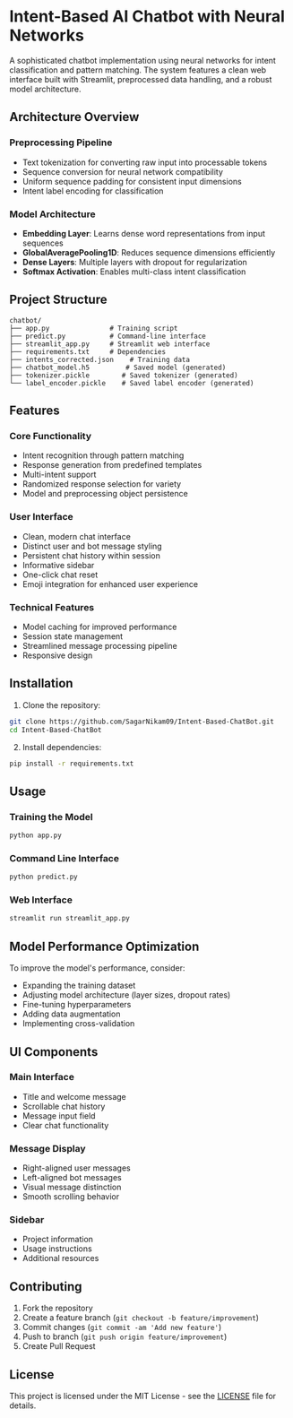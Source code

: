 # Intent-Based AI Chatbot with Neural Networks

A sophisticated chatbot implementation using neural networks for intent classification and pattern matching. The system features a clean web interface built with Streamlit, preprocessed data handling, and a robust model architecture.

## Architecture Overview

### Preprocessing Pipeline
- Text tokenization for converting raw input into processable tokens
- Sequence conversion for neural network compatibility
- Uniform sequence padding for consistent input dimensions
- Intent label encoding for classification

### Model Architecture
- **Embedding Layer**: Learns dense word representations from input sequences
- **GlobalAveragePooling1D**: Reduces sequence dimensions efficiently
- **Dense Layers**: Multiple layers with dropout for regularization
- **Softmax Activation**: Enables multi-class intent classification

## Project Structure

```
chatbot/
├── app.py               # Training script
├── predict.py           # Command-line interface
├── streamlit_app.py     # Streamlit web interface
├── requirements.txt     # Dependencies
├── intents_corrected.json    # Training data
├── chatbot_model.h5         # Saved model (generated)
├── tokenizer.pickle        # Saved tokenizer (generated)
└── label_encoder.pickle    # Saved label encoder (generated)
```

## Features

### Core Functionality
- Intent recognition through pattern matching
- Response generation from predefined templates
- Multi-intent support
- Randomized response selection for variety
- Model and preprocessing object persistence

### User Interface
- Clean, modern chat interface
- Distinct user and bot message styling
- Persistent chat history within session
- Informative sidebar
- One-click chat reset
- Emoji integration for enhanced user experience

### Technical Features
- Model caching for improved performance
- Session state management
- Streamlined message processing pipeline
- Responsive design

## Installation

1. Clone the repository:
```bash
git clone https://github.com/SagarNikam09/Intent-Based-ChatBot.git
cd Intent-Based-ChatBot
```

2. Install dependencies:
```bash
pip install -r requirements.txt
```

## Usage

### Training the Model
```bash
python app.py
```

### Command Line Interface
```bash
python predict.py
```

### Web Interface
```bash
streamlit run streamlit_app.py
```

## Model Performance Optimization

To improve the model's performance, consider:
- Expanding the training dataset
- Adjusting model architecture (layer sizes, dropout rates)
- Fine-tuning hyperparameters
- Adding data augmentation
- Implementing cross-validation

## UI Components

### Main Interface
- Title and welcome message
- Scrollable chat history
- Message input field
- Clear chat functionality

### Message Display
- Right-aligned user messages
- Left-aligned bot messages
- Visual message distinction
- Smooth scrolling behavior

### Sidebar
- Project information
- Usage instructions
- Additional resources

## Contributing

1. Fork the repository
2. Create a feature branch (`git checkout -b feature/improvement`)
3. Commit changes (`git commit -am 'Add new feature'`)
4. Push to branch (`git push origin feature/improvement`)
5. Create Pull Request

## License

This project is licensed under the MIT License - see the [LICENSE](LICENSE) file for details.
